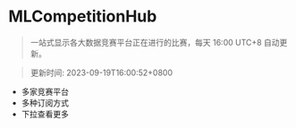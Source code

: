 # MLCompetitionHub

> 一站式显示各大数据竞赛平台正在进行的比赛，每天 16:00 UTC+8 自动更新。
  
> 更新时间: 2023-09-19T16:00:52+0800 

* 多家竞赛平台
* 多种订阅方式
* 下拉查看更多